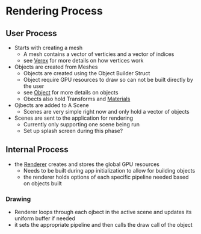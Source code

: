 # Rendering Process
## User Process
* Starts with creating a mesh
	- A mesh contains a vector of verticies and a vector of indices
	- see [Verex](vertex.md) for more details on how vertices work
* Objects are created from Meshes
	- Objects are created using the Object Builder Struct
	- Object require GPU resources to draw so can not be built directly by the user 
	- see [Object](object.md) for more details on objects
	- Obects also hold Transforms and [Materials](material.md)
* Ojbects are added to A Scene
	- Scenes are very simple right now and only hold a vector of objects
* Scenes are sent to the application for rendering
	-	Currently only supporting one scene being run
	-	Set up splash screen during this phase?

## Internal Process
* the [Renderer](renderer.md) creates and stores the global GPU resources
	- Needs to be built during app initialization to allow for building objects
	- the renderer holds options of each specific pipeline needed based on objects built
### Drawing
- Renderer loops through each ojbect in the active scene and updates its uniform buffer if needed
- it sets the appropriate pipeline and then calls the draw call of the object


